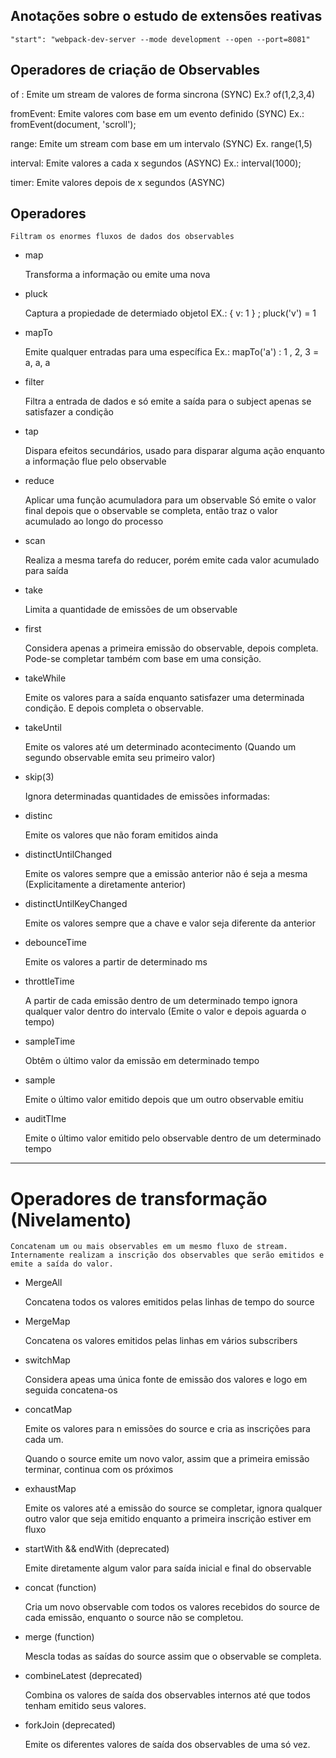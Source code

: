 ## Anotações sobre o estudo de extensões reativas

```
"start": "webpack-dev-server --mode development --open --port=8081"
```

## Operadores de criação de Observables

of : Emite um stream de valores de forma sincrona (SYNC)
Ex.? of(1,2,3,4)

fromEvent: Emite valores com base em um evento definido (SYNC)
Ex.: fromEvent<Event>(document, 'scroll');

range: Emite um stream com base em um intervalo (SYNC)
Ex. range(1,5)

interval: Emite valores a cada x segundos (ASYNC)
Ex.: interval(1000);

timer: Emite valores depois de x segundos (ASYNC)

## Operadores

    Filtram os enormes fluxos de dados dos observables

- map

  Transforma a informação ou emite uma nova

- pluck

  Captura a propiedade de determiado objetoI
  EX.: { v: 1 } ; pluck('v') = 1

- mapTo

  Emite qualquer entradas para uma específica
  Ex.: mapTo('a') : 1 , 2, 3 = a, a, a

- filter

  Filtra a entrada de dados e só emite a saída para o subject apenas se satisfazer a condição

- tap

  Dispara efeitos secundários, usado para disparar alguma ação enquanto a informação flue pelo observable

- reduce

  Aplicar uma função acumuladora para um observable
  Só emite o valor final depois que o observable se completa, então traz o valor acumulado ao longo do processo

- scan

  Realiza a mesma tarefa do reducer, porém emite cada valor acumulado para saída

- take

  Limita a quantidade de emissões de um observable

- first

  Considera apenas a primeira emissão do observable, depois completa. Pode-se completar também com base em uma consição.

- takeWhile

  Emite os valores para a saída enquanto satisfazer uma determinada condição. E depois completa o observable.

- takeUntil

  Emite os valores até um determinado acontecimento (Quando um segundo observable emita seu primeiro valor)

- skip(3)

  Ignora determinadas quantidades de emissões informadas:

- distinc

  Emite os valores que não foram emitidos ainda

- distinctUntilChanged

  Emite os valores sempre que a emissão anterior não é seja a mesma (Explicitamente a diretamente anterior)

- distinctUntilKeyChanged

  Emite os valores sempre que a chave e valor seja diferente da anterior

- debounceTime

  Emite os valores a partir de determinado ms

- throttleTime

  A partir de cada emissão dentro de um determinado tempo ignora qualquer valor dentro do intervalo (Emite o valor e depois aguarda o tempo)

- sampleTime

  Obtêm o último valor da emissão em determinado tempo

- sample

  Emite o último valor emitido depois que um outro observable emitiu

- auditTIme

  Emite o último valor emitido pelo observable dentro de um determinado tempo

---

# Operadores de transformação (Nivelamento)

    Concatenam um ou mais observables em um mesmo fluxo de stream.
    Internamente realizam a inscrição dos observables que serão emitidos e emite a saída do valor.

- MergeAll

  Concatena todos os valores emitidos pelas linhas de tempo do source

- MergeMap

  Concatena os valores emitidos pelas linhas em vários subscribers

- switchMap

  Considera apeas uma única fonte de emissão dos valores e logo em seguida concatena-os

- concatMap

  Emite os valores para n emissões do source e cria as inscrições para cada um.

  Quando o source emite um novo valor, assim que a primeira emissão terminar, continua com os próximos

- exhaustMap

  Emite os valores até a emissão do source se completar, ignora qualquer outro valor que seja emitido enquanto a primeira inscrição estiver em fluxo

- startWith && endWith (deprecated)

    Emite diretamente algum valor para saída inicial e final do observable

- concat (function)

    Cria um novo observable com todos os valores recebidos do source de cada emissão, enquanto o source não se completou.

- merge (function)

    Mescla todas as saídas do source assim que o observable se completa.

- combineLatest (deprecated)

    Combina os valores de saída dos observables internos até que todos tenham emitido seus valores.

- forkJoin (deprecated)

    Emite os diferentes valores de saída dos observables de uma só vez.